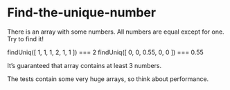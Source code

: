 # Find-the-unique-number

There is an array with some numbers. All numbers are equal except for one. Try to find it!

findUniq([ 1, 1, 1, 2, 1, 1 ]) === 2
findUniq([ 0, 0, 0.55, 0, 0 ]) === 0.55



It’s guaranteed that array contains at least 3 numbers.

The tests contain some very huge arrays, so think about performance.
